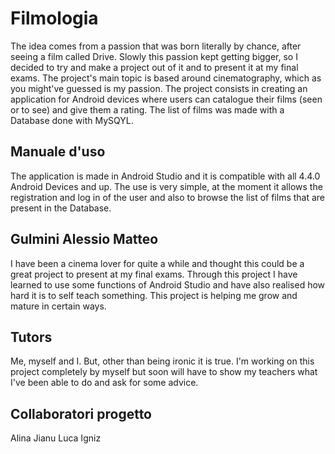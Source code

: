 # Filmologia
The idea comes from a passion that was born literally by chance, after seeing a film called Drive. Slowly this passion kept getting bigger, so I decided to try and make a project out of it and to present it at my final exams. The project's main topic is based around cinematography, which as you might've guessed is my passion. 
The project consists in creating an application for Android devices where users can catalogue their films (seen or to see) and give them a rating. 
The list of films was made with a Database done with MySQYL.

## Manuale d'uso
The application is made in Android Studio and it is compatible with all 4.4.0 Android Devices and up.
The use is very simple, at the moment it allows the registration and log in of the user and also to browse the list of films that are present in the Database.

## Gulmini Alessio Matteo
I have been a cinema lover for quite a while and thought this could be a great project to present at my final exams. Through this project I have learned to use some functions of Android Studio and have also realised how hard it is to self teach something. This project is helping me grow and mature in certain ways.

## Tutors
Me, myself and I.
But, other than being ironic it is true. I'm working on this project completely by myself but soon will have to show my teachers what I've been able to do and ask for some advice.

## Collaboratori progetto
Alina Jianu 
Luca Igniz
